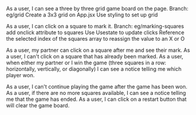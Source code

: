 As a user, I can see a three by three grid game board on the page.
    Branch: eg/grid
    Create a 3x3 grid on App.jsx
    Use styling to set up grid


As a user, I can click on a square to mark it.
    Branch: eg/marking-squares
    add onclick attribute to squares
    Use Usestate to update clicks
    Reference the selected index of the  squares array to reassign the value to an X or O



As a user, my partner can click on a square after me and see their mark.
As a user, I can't click on a square that has already been marked.
As a user, when either my partner or I win the game (three squares in a row: horizontally, vertically, or diagonally) I can see a notice telling me which player won.



As a user, I can't continue playing the game after the game has been won.
As a user, if there are no more squares available, I can see a notice telling me that the game has ended.
As a user, I can click on a restart button that will clear the game board.